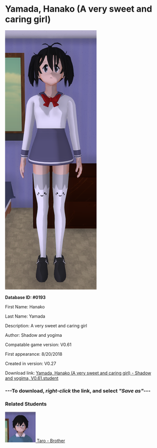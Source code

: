 # Yamada, Hanako (A very sweet and caring girl)

<img src="../../Files/Images/Yamada, Hanako (A very sweet and caring girl).png" title="Yamada, Hanako (A very sweet and caring girl) - Shadow and yogima, V0.61">

**Database ID: #0193**

First Name: Hanako

Last Name: Yamada

Description: A very sweet and caring girl

Author: Shadow and yogima

Compatable game version: V0.61

First appearance: 8/20/2018

Created in version: V0.27

Download link: <a href="https://raw.githubusercontent.com/Arbiter1223/Daigaku-Gurashi-Custom-Students/master/Files/Student%20Files/Yamada%2C%20Hanako%20(A%20very%20sweet%20and%20caring%20girl)%20-%20Shadow%20and%20yogima%2C%20V0.61.student">Yamada, Hanako (A very sweet and caring girl) - Shadow and yogima, V0.61.student</a>

### ---**To download, _right-click_ the link, and select _"Save as"_**---

### Related Students

<a href="Yamada, Taro (A pretty okay dude).md"><img src="../../Files/Thumbs/Yamada, Taro (A pretty okay dude).png" height="100" width="100" title="Yamada, Taro (A pretty okay dude) - Shadow and yogima, V0.61"></a><a href="Yamada, Taro (A pretty okay dude).md"> Taro - Brother</a>

